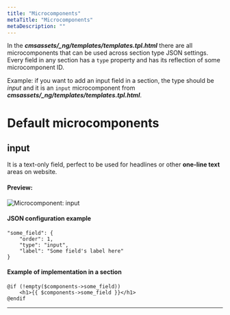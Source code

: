 ```yaml
---
title: "Microcomponents"
metaTitle: "Microcomponents"
metaDescription: ""
---
```


In the ***cmsassets/_ng/templates/templates.tpl.html*** there are all microcomponents that can be used across section type JSON settings. Every field in any section has a `type` property and has its reflection of some microcomponent ID. 

Example: if you want to add an input field in a section, the type should be *input* and it is an `input` microcomponent from ***cmsassets/_ng/templates/templates.tpl.html***. 

# Default microcomponents

## input
It is a text-only field, perfect to be used for headlines or other **one-line text** areas on website.

#### Preview:
<img src="/microcomponent-input.png" alt="Microcomponent: input" />

#### JSON configuration example
```
"some_field": {
    "order": 1,
    "type": "input",
    "label": "Some field's label here"
}
```

#### Example of implementation in a section
```
@if (!empty($components->some_field))
    <h1>{{ $components->some_field }}</h1>
@endif
```

<hr />